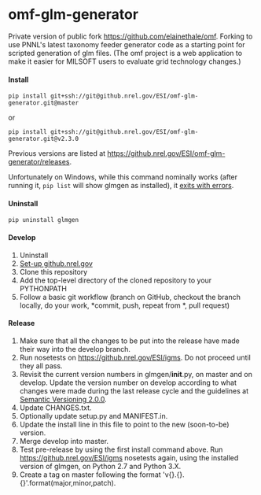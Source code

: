 # omf-glm-generator

Private version of public fork https://github.com/elainethale/omf. Forking to use PNNL's latest taxonomy feeder generator code as a starting point for scripted generation of glm files. (The omf project is a web application to make it easier for MILSOFT users to evaluate grid technology changes.)

#### Install

`pip install git+ssh://git@github.nrel.gov/ESI/omf-glm-generator.git@master`

or 

`pip install git+ssh://git@github.nrel.gov/ESI/omf-glm-generator.git@v2.3.0`

Previous versions are listed at https://github.nrel.gov/ESI/omf-glm-generator/releases.

Unfortunately on Windows, while this command nominally works (after running it, `pip list` will show glmgen as installed), it [exits with errors](http://stackoverflow.com/q/23938896/1470262).

#### Uninstall

`pip uninstall glmgen`

#### Develop

1. Uninstall
2. [Set-up github.nrel.gov](https://github.nrel.gov/ehale/git-training#prerequisites-set-up-githubnrelgov)
3. Clone this repository
4. Add the top-level directory of the cloned repository to your PYTHONPATH
5. Follow a basic git workflow (branch on GitHub, checkout the branch locally, do your work, *commit, push, repeat from *, pull request)

#### Release

1. Make sure that all the changes to be put into the release have made their way into the develop branch.
2. Run nosetests on https://github.nrel.gov/ESI/igms. Do not proceed until they all pass.
3. Revisit the current version numbers in glmgen/__init__.py, on master and on develop. Update the version number on develop according to what changes were made during the last release cycle and the guidelines at [Semantic Versioning 2.0.0](http://semver.org/).
4. Update CHANGES.txt.
5. Optionally update setup.py and MANIFEST.in.
6. Update the install line in this file to point to the new (soon-to-be) version.
7. Merge develop into master. 
8. Test pre-release by using the first install command above. Run https://github.nrel.gov/ESI/igms nosetests again, using the installed version of glmgen, on Python 2.7 and Python 3.X.
9. Create a tag on master following the format 'v{}.{}.{}'.format(major,minor,patch).

